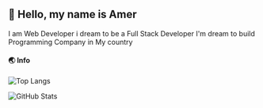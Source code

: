 ## 💨 Hello, my name is Amer
I am Web Developer i dream to be a Full Stack Developer
I'm dream to build Programming Company in My country

#### 🌏 Info

![Top Langs](https://github-readme-stats.vercel.app/api/top-langs/?username=Ameriq8&theme=dark&layout=compact)

![GitHub Stats](https://github-readme-stats.vercel.app/api?username=Ameriq802&show_icons=true&theme=dark)
